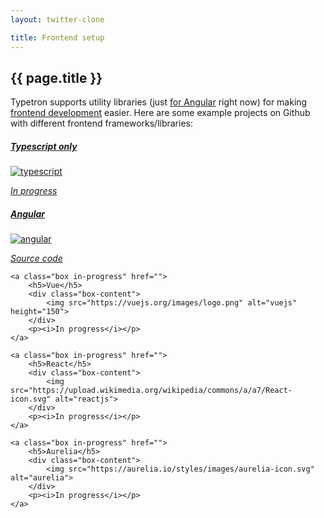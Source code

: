 ```yaml
---
layout: twitter-clone

title: Frontend setup
---
```


## {{ page.title }}

Typetron supports utility libraries (just [for Angular](/frontend/angular) right now) for making
[frontend development](/frontend) easier. Here are some example projects on Github with different frontend
frameworks/libraries:

[comment]: <> (<p align="center">Select the frontend option you would like to see:</p>   )
<div class="box-wrapper" style="justify-content: center">
	<a class="box in-progress" href="/tutorials/blog" style="max-width: 22%">
		<h5>Typescript only</h5>
		<div class="box-content">
			<img src="https://raw.githubusercontent.com/remojansen/logo.ts/master/ts.png" alt="typescript">
		</div>
		<p><i>In progress</i></p>
	</a>
</div>   
<div class="box-wrapper">
	<a class="box" href="https://github.com/typetron/example-twitter-clone" target="_blank">
		<h5>Angular</h5>
		<div class="box-content">
			<img src="https://angular.io/assets/images/logos/angular/angular.svg" alt="angular">
		</div>
		<p><i>Source code</i></p>
	</a>

	<a class="box in-progress" href="">
		<h5>Vue</h5>
		<div class="box-content">
			<img src="https://vuejs.org/images/logo.png" alt="vuejs" height="150">
		</div>
		<p><i>In progress</i></p>
	</a>
	
	<a class="box in-progress" href="">
		<h5>React</h5>
		<div class="box-content">
			<img src="https://upload.wikimedia.org/wikipedia/commons/a/a7/React-icon.svg" alt="reactjs">
		</div>
		<p><i>In progress</i></p>
	</a>

	<a class="box in-progress" href="">
		<h5>Aurelia</h5>
		<div class="box-content">
			<img src="https://aurelia.io/styles/images/aurelia-icon.svg" alt="aurelia">
		</div>
		<p><i>In progress</i></p>
	</a>

</div>
